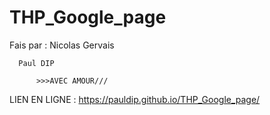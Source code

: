 # THP_Google_page

Fais par : 
      Nicolas Gervais
      
      Paul DIP
      
          >>>AVEC AMOUR///

LIEN EN LIGNE :
https://pauldip.github.io/THP_Google_page/
